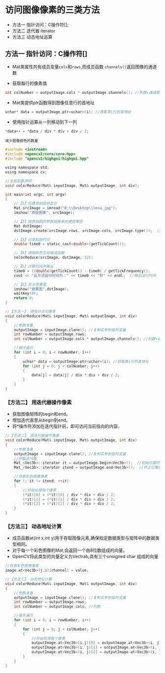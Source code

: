 # 访问图像像素的三类方法

+ 方法一 指针访问：C操作符[];
+ 方法二 迭代器 iterator
+ 方法三 动态地址运算

## 方法一 指针访问：C操作符[]

+ Mat类属性共有成员变量`cols`和`rows`,而成员函数 `channels()`返回图像的通道数

+ 获取每行的像素值

```c
int colNumber = outputImage.cols * outputImage.channels(); //列数×通道数 = 每一行元素的个数
```

+ Mat类提供ptr函数得到图像任意行的首地址

```c
uchar* data = outputImage.ptr<uchar>(i); //获取第i行的首地址
```

+ 使用指针运算从一列移动到下一列

```c
*data++ = *data / div * div + div / 2;
```

`减少图像颜色的数量`

```c
#include <iostream>
#include <opencv2/core/core.hpp>
#include "opencv2/highgui/highgui.hpp"

using namespace std;
using namespace cv;

//全局函数声明
void colorReduce(Mat& inputImage, Mat& outputImage, int div);

int main(int argc, int argv)
{
    //【1】创建原始图并显示
    Mat srcImage = imread("D:\\Desktop\\lena.jpg");
    imshow("原始图像", srcImage);

    //【2】按原始图的参数规格来创建效果图
    Mat dstImage;
    dstImage.create(srcImage.rows, srcImage.cols, srcImage.type());  //效果图大小、类型与原图相同

    //【3】记录起始时间
    double time0 = static_cast<double>(getTickCount());

    //【4】调用颜色空间缩减函数
    colorReduce(srcImage, dstImage, 32);

    //【5】计算时间并输出
    time0 = ((double)getTickCount() - time0) / getTickFrequency();
    cout << "此方法运行时间为：" << time0 << "秒" << endl;  //输出运行时间

    //【6】显示效果图
    imshow("效果图",dstImage);
    waitKey(0);
    return 0;
}
```

```c
//【方法一】 用指针访问像素
void colorReduce(Mat& inputImage, Mat& outputImage, int div)
{
    //参数准备
    outputImage = inputImage.clone(); //复制实参到临时变量
    int rowNumber = outputImage.rows;
    int colNumber = outputImage.cols * outputImage.channels(); //列数×通道数 = 每一行元素的个数

    //循环遍历
    for (int i = 0; i < rowNumber; i++)
    {
        uchar* data = outputImage.ptr<uchar>(i); //获取第i行的首地址
        for (int j = 0; j < colNumber; j++)
        {
            data[j] = data[j] / div * div + div / 2;
        }
    }
}
```

### 【方法二】 用迭代器操作像素

+ 获取图像矩阵的begin和end。
+ 增加迭代直至从begin到end。
+ 将*操作符添加在迭代指针前，即可访问当前指向的内容。

```c
//【方法二】 用迭代器操作像素
void colorReduce(Mat& inputImage, Mat& outputImage, int div)
{
    //参数准备
    outputImage = inputImage.clone(); //复制实参到临时变量
    //获取迭代器
    Mat_<Vec3b>::iterator it = outputImage.begin<Vec3b>();  //初始位置的迭代器
    Mat_<Vec3b>::iterator itend = outputImage.end<Vec3b>();  //终止位置的迭代器

    //存取彩色图像像素
    for (; it != itend; ++it)
    {
        //开始处理每个像素
        (*it)[0] = (*it)[0] / div * div + div / 2;
        (*it)[1] = (*it)[1] / div * div + div / 2;
        (*it)[2] = (*it)[2] / div * div + div / 2;
    }
}
```

### 【方法三】 动态地址计算

+ 成员函数at(int x,int y)用于存取图像元素,确保指定数据类型与矩阵中的数据类型相同。
+ 对于每一个彩色图像的Mat,会返回一个由8位数组成的向量。
+ OpenCV将此类型的向量定义为Vectrab,具有三个unsigned char 组成的向量

```c
//存取彩色图像像素
image.at<Vec3b>(j,i)[channel] = value;
```

```c
//【方法三】 动态地址计算
void colorReduce(Mat& inputImage, Mat& outputImage, int div)
{
    //参数准备
    outputImage = inputImage.clone(); //复制实参到临时变量
    int rowNumber = outputImage.rows;
    int colNumber = outputImage.cols; //列数

    //循环遍历
    for (int i = 0; i < rowNumber; i++)
    {
        for (int j = 0; j < colNumber; j++)
        {
            //开始处理每个像素
            outputImage.at<Vec3b>(i,j)[0] = outputImage.at<Vec3b>(i, j)[0] / div * div + div / 2;  //蓝色通道
            outputImage.at<Vec3b>(i, j)[1] = outputImage.at<Vec3b>(i, j)[1] / div * div + div / 2;  //绿色通道
            outputImage.at<Vec3b>(i, j)[2] = outputImage.at<Vec3b>(i, j)[2] / div * div + div / 2;  //红色通道
        }
    }
}
```